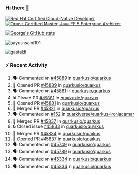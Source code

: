 ### Hi there 👋

<!--START_SECTION:badges-->
[![Red Hat Certified Cloud-Native Developer](https://images.credly.com/size/110x110/images/12ef4e4e-3d8d-4caf-9ab1-858c5bcb9619/image.png)](http://www.credly.com/badges/b6402e31-0894-48e6-b488-e2e551dcc809 "Red Hat Certified Cloud-Native Developer")
[![Oracle Certified Master, Java EE 5 Enterprise Architect](https://images.credly.com/size/110x110/images/1fa3549c-674c-4779-b3d6-d7d64eac2c23/Oracle-Certification-badge_OC-Master.png)](http://www.credly.com/badges/2565574e-b81d-410e-ab7d-24666ddcbe00 "Oracle Certified Master, Java EE 5 Enterprise Architect")
<!--END_SECTION:badges-->

[![George's GitHub stats](https://github-readme-stats.vercel.app/api?username=gastaldi&show=reviews,prs_merged&hide=contribs,prs&theme=transparent&show_icons=true)](https://github.com/anuraghazra/github-readme-stats)

<p align="left"> <img src="https://komarev.com/ghpvc/?username=gastaldi&label=Profile%20views&color=0e75b6&style=for-the-badge" alt="aayushsaini101" /> </p>

<p align="left"> <a href="https://github.com/ryo-ma/github-profile-trophy"><img src="https://github-profile-trophy.vercel.app/?username=gastaldi" alt="gastaldi" /></a> </p>

### :zap: Recent Activity

<!--START_SECTION:activity-->
1. 🗣 Commented on [#45889](https://github.com/quarkusio/quarkus/pull/45889#issuecomment-2616103542) in [quarkusio/quarkus](https://github.com/quarkusio/quarkus)
2. 💪 Opened PR [#45889](https://github.com/quarkusio/quarkus/pull/45889) in [quarkusio/quarkus](https://github.com/quarkusio/quarkus)
3. 🗣 Commented on [#45881](https://github.com/quarkusio/quarkus/pull/45881#issuecomment-2616057044) in [quarkusio/quarkus](https://github.com/quarkusio/quarkus)
4. ❌ Closed PR [#45881](https://github.com/quarkusio/quarkus/pull/45881) in [quarkusio/quarkus](https://github.com/quarkusio/quarkus)
5. 💪 Opened PR [#45881](https://github.com/quarkusio/quarkus/pull/45881) in [quarkusio/quarkus](https://github.com/quarkusio/quarkus)
6. 🎉 Merged PR [#45821](https://github.com/quarkusio/quarkus/pull/45821) in [quarkusio/quarkus](https://github.com/quarkusio/quarkus)
7. 🗣 Commented on [#152](https://github.com/quarkiverse/quarkus-ironjacamar/pull/152#issuecomment-2614412627) in [quarkiverse/quarkus-ironjacamar](https://github.com/quarkiverse/quarkus-ironjacamar)
8. 🎉 Merged PR [#45837](https://github.com/quarkusio/quarkus/pull/45837) in [quarkusio/quarkus](https://github.com/quarkusio/quarkus)
9. 🔒 Closed issue [#45833](https://github.com/quarkusio/quarkus/issues/45833) in [quarkusio/quarkus](https://github.com/quarkusio/quarkus)
10. 🎉 Merged PR [#45834](https://github.com/quarkusio/quarkus/pull/45834) in [quarkusio/quarkus](https://github.com/quarkusio/quarkus)
11. 💪 Opened PR [#45837](https://github.com/quarkusio/quarkus/pull/45837) in [quarkusio/quarkus](https://github.com/quarkusio/quarkus)
12. 🗣 Commented on [#45749](https://github.com/quarkusio/quarkus/pull/45749#issuecomment-2610253240) in [quarkusio/quarkus](https://github.com/quarkusio/quarkus)
13. 🗣 Commented on [#45789](https://github.com/quarkusio/quarkus/issues/45789#issuecomment-2609969912) in [quarkusio/quarkus](https://github.com/quarkusio/quarkus)
14. 🗣 Commented on [#45334](https://github.com/quarkusio/quarkus/issues/45334#issuecomment-2609861944) in [quarkusio/quarkus](https://github.com/quarkusio/quarkus)
15. 🗣 Commented on [#45334](https://github.com/quarkusio/quarkus/issues/45334#issuecomment-2607642546) in [quarkusio/quarkus](https://github.com/quarkusio/quarkus)
<!--END_SECTION:activity-->
